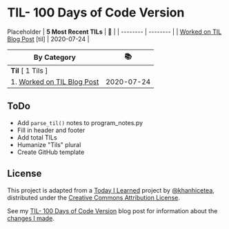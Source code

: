 # TIL- 100 Days of Code Version

Placeholder
| **5 Most Recent TILs** | :tada: |
| -------- | -------- |
| [Worked on TIL Blog Post](til/worked-on-til-blog-post.md) [til] | 2020-07-24 |

| **By Category** | :books: |
| -------- | -------- |
| **Til** [ 1 Tils ] | |
| 1. [Worked on TIL Blog Post](til/worked-on-til-blog-post.md) | 2020-07-24 |


## ToDo

* Add `parse_til()` notes to program_notes.py
* Fill in header and footer
* Add total TILs
* Humanize "Tils" plural
* Create GitHub template

## License

This project is adapted from a [Today I Learned](https://github.com/khanhicetea/today-i-learned/) project by [@khanhicetea](https://github.com/khanhicetea), distributed under the [Creative Commons Attribution License](http://creativecommons.org/licenses/by/3.0/). 

See my [TIL- 100 Days of Code Version](https://github.com/KatherineMichel/portfolio/blob/master/regular-blog-posts/til-100-days-of-code-version.md) blog post for information about the [changes I made](https://github.com/KatherineMichel/portfolio/blob/master/regular-blog-posts/til-100-days-of-code-version.md#changes-i-made).
